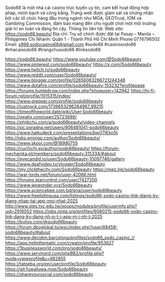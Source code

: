 Sodo66 là một nhà cái casino trực tuyến uy tín, cam kết hoạt động hợp pháp, minh bạch và công bằng. Trang web được giám sát và chứng nhận bởi các tổ chức hàng đầu trong ngành như MGA, GEOTrust, IOM và Gambling Commission, đảm bảo mang đến cho người chơi một môi trường giải trí an toàn và đáng tin cậy.
Thông tin liên hệ:
Web site: https://sodo66.beauty/
Địa chỉ: Trụ sở chính được đặt tại Pasay – Manila – Philippines
Chi Nhánh: Quận 1 - Thành Phố Hồ Chí Minh
Phone:0776796502
Email: s999.sodocasino66@gmail.com
#sodo66 #casinosodo66 #nhacaisodo66 #trangchusodo66 #linksodo66

https://sodo66.beauty/
https://www.youtube.com/@Sodo66beauty
https://www.pinterest.com/sodo66beauty/
https://x.com/Sodo66beauty
https://www.twitch.tv/sodo66beauty
https://www.reddit.com/user/Sodo66beauty/
https://www.blogger.com/profile/02656063266721244348
https://www.dotafire.com/profile/sodo66beauty-153232?profilepage
https://forums.huntedcow.com/index.php?showuser=142942
https://hi-fi-forum.net/profile/1015315/index/
https://www.grepper.com/profile/sodo66beauty
https://justnock.com/1739653296284967_99215
https://timeoftheworld.date/wiki/User:Sodo66beauty
https://peatix.com/user/25723689/
https://phijkchu.com/a/sodo66beauty/video-channels
https://pc.poradna.net/users/906481041-sodo66beauty
https://www.haikudeck.com/presentations/bwGTtEkp5t
http://jobs.emiogp.com/author/Sodo66beauty/
https://www.skool.com/@18990755
https://cuchichi.es/author/sodo66beauty/
https://forum-mechanika.pl/members/sodo66beauty.315334/#about
https://eyecandid.io/user/Sodo66beauty-10097746/gallery
https://www.deafvideo.tv/vlogger/Sodo66beauty
https://my.clickthecity.com/Sodo66beauty
https://mez.ink/sodo66beauty
https://war-lords.net/forum/user-42066.html
https://forums.starcontrol.com/user/7427200
https://www.wowonder.xyz/Sodo66beauty
https://www.sciencebee.com.bd/qna/user/sodo66beauty
https://www.freelistingusa.com/listings/sodo66-sodo-casino-link-djang-ky-djang-nhap-tai-app-moi-nhat-2025
http://www.stes.tyc.edu.tw/xoops/modules/profile/userinfo.php?uid=2916052
https://jobs.njota.org/profiles/6060215-sodo66-sodo-casino-link-dang-ky-dang-nh-p-t-i-app-m-i-nh-t-2025
https://bulios.com/@sodo66beauty
https://forum.dboglobal.to/wsc/index.php?user/88458-sodo66beauty/#about
https://www.decidim.barcelona/profiles/sodo66_sodo_casino_l/
https://app.hellothematic.com/creator/profile/953627
https://1businessworld.com/pro/sodo66beauty/
https://www.servinord.com/phpBB2/profile.php?mode=viewprofile&u=682855
https://tatoeba.org/en/user/profile/Sodo66beauty
https://git.fuwafuwa.moe/Sodo66beauty
https://shareyoursocial.com/sodo66beauty
